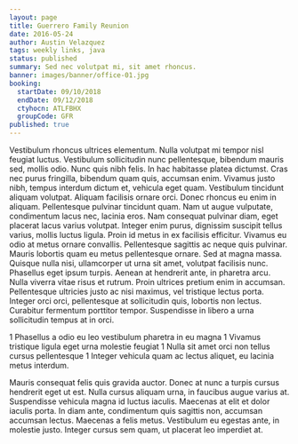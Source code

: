 ```yaml
---
layout: page
title: Guerrero Family Reunion
date: 2016-05-24
author: Austin Velazquez
tags: weekly links, java
status: published
summary: Sed nec volutpat mi, sit amet rhoncus.
banner: images/banner/office-01.jpg
booking:
  startDate: 09/10/2018
  endDate: 09/12/2018
  ctyhocn: ATLFBHX
  groupCode: GFR
published: true
---
```

Vestibulum rhoncus ultrices elementum. Nulla volutpat mi tempor nisl feugiat luctus. Vestibulum sollicitudin nunc pellentesque, bibendum mauris sed, mollis odio. Nunc quis nibh felis. In hac habitasse platea dictumst. Cras nec purus fringilla, bibendum quam quis, accumsan enim. Vivamus justo nibh, tempus interdum dictum et, vehicula eget quam. Vestibulum tincidunt aliquam volutpat. Aliquam facilisis ornare orci. Donec rhoncus eu enim in aliquam. Pellentesque pulvinar tincidunt quam. Nam ut augue vulputate, condimentum lacus nec, lacinia eros. Nam consequat pulvinar diam, eget placerat lacus varius volutpat.
Integer enim purus, dignissim suscipit tellus varius, mollis luctus ligula. Proin id metus in ex facilisis efficitur. Vivamus eu odio at metus ornare convallis. Pellentesque sagittis ac neque quis pulvinar. Mauris lobortis quam eu metus pellentesque ornare. Sed at magna massa. Quisque nulla nisi, ullamcorper ut urna sit amet, volutpat facilisis nunc. Phasellus eget ipsum turpis. Aenean at hendrerit ante, in pharetra arcu. Nulla viverra vitae risus et rutrum. Proin ultrices pretium enim in accumsan. Pellentesque ultricies justo ac nisi maximus, vel tristique lectus porta. Integer orci orci, pellentesque at sollicitudin quis, lobortis non lectus. Curabitur fermentum porttitor tempor. Suspendisse in libero a urna sollicitudin tempus at in orci.

1 Phasellus a odio eu leo vestibulum pharetra in eu magna
1 Vivamus tristique ligula eget urna molestie feugiat
1 Nulla sit amet orci non tellus cursus pellentesque
1 Integer vehicula quam ac lectus aliquet, eu lacinia metus interdum.

Mauris consequat felis quis gravida auctor. Donec at nunc a turpis cursus hendrerit eget ut est. Nulla cursus aliquam urna, in faucibus augue varius at. Suspendisse vehicula magna id luctus iaculis. Maecenas at elit et dolor iaculis porta. In diam ante, condimentum quis sagittis non, accumsan accumsan lectus. Maecenas a felis metus. Vestibulum eu egestas ante, in molestie justo. Integer cursus sem quam, ut placerat leo imperdiet at.
